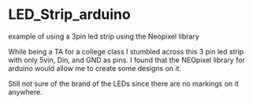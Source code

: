 # LED_Strip_arduino
example of using a 3pin led strip using the Neopixel library


While being a TA for a college class I stumbled across this 3 pin led strip with only 5vin, Din, and GND as pins. 
I found that the NEOpixel library for arduino would allow me to create some designs on it.  

Still not sure of the brand of the LEDs since there are no markings on it anywhere.
